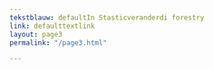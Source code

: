 ```yaml
---
tekstblauw: defaultIn Stasticveranderdi forestry
link: defaulttextlink
layout: page3
permalink: "/page3.html"

---
```

